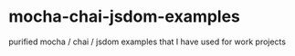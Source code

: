 # mocha-chai-jsdom-examples
purified mocha / chai / jsdom examples that I have used for work projects
